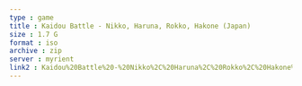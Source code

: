 ```yaml
---
type : game
title : Kaidou Battle - Nikko, Haruna, Rokko, Hakone (Japan)
size : 1.7 G
format : iso
archive : zip
server : myrient
link2 : Kaidou%20Battle%20-%20Nikko%2C%20Haruna%2C%20Rokko%2C%20Hakone%20%28Japan%29
---
```

